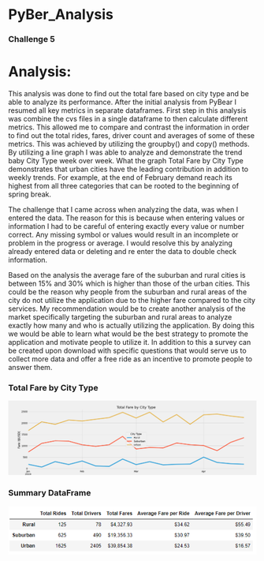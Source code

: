 # PyBer_Analysis

### Challenge 5 

# Analysis:
This analysis was done to find out the total fare based on city type and be able to analyze its performance. After the initial analysis from PyBear I resumed all key metrics in separate dataframes. First step in this analysis was combine the cvs files in a single dataframe to then calculate different metrics. This allowed me to compare and contrast the information in order to find out the total rides, fares, driver count and averages of some of these metrics. This was achieved by utilizing the groupby() and copy() methods. By utilizing a line graph I was able to analyze and demonstrate the trend baby City Type week over week. What the graph Total Fare by City Type demonstrates that urban cities have the leading contribution in addition to weekly trends. For example, at the end of February demand reach its highest from all three categories that can be rooted to the beginning of spring break.

The challenge that I came across when analyzing the data, was when I entered the data. The reason for this is because when entering values or information I had to be careful of entering exactly every value or number correct. Any missing symbol or values would result in an incomplete or problem in the progress or average. I would resolve this by analyzing already entered data or deleting and re enter the data to double check information. 

Based on the analysis the average fare of the suburban and rural cities is between 15% and 30% which is higher than those of the urban cities. This could be the reason why people from the suburban and rural areas of the city do not utilize the application due to the higher fare compared to the city services. My recommendation would be to create another analysis of the market specifically targeting the suburban and rural areas to analyze exactly how many and who is actually utilizing the application. By doing this we would be able to learn what would be the best strategy to promote the application and motivate people to utilize it. In addition to this a survey can be created upon download with specific questions that would serve us to collect more data and offer a free ride as an incentive to promote people to answer them.


### Total Fare by City Type
![Challenge 5 Total Fare by City](https://github.com/lrovira/PyBer_Analysis/blob/master/Analysis/Fig8.png)

### Summary DataFrame
![Challenge 5 DataFrame](https://github.com/lrovira/PyBer_Analysis/blob/master/Analysis/DataFrame.PNG)

